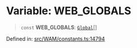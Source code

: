 # Variable: WEB\_GLOBALS

> `const` **WEB\_GLOBALS**: [`Global`](../type-aliases/Global.md)[]

Defined in: [src/WAM/constants.ts:14794](https://github.com/Fokusdotid/bail/blob/043003e0dc220c8f52aef36f90c7026f3a192427/src/WAM/constants.ts#L14794)
